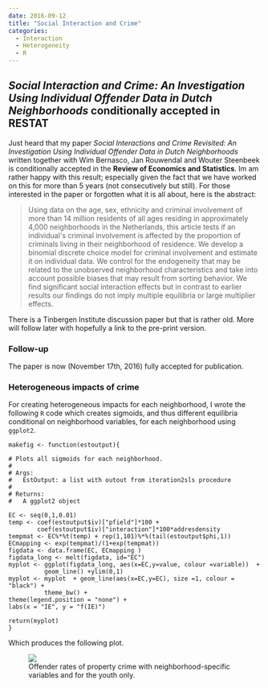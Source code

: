 ```yaml
---
date: 2016-09-12
title: "Social Interaction and Crime"
categories:
  - Interaction
  - Heterogeneity
  - R
---
```


## *Social Interaction and Crime: An Investigation Using Individual Offender Data in Dutch Neighborhoods* conditionally accepted in RESTAT

Just heard that my paper *Social Interactions and Crime Revisited: An Investigation Using Individual Offender Data in Dutch Neighborhoods* written together with Wim Bernasco, Jan Rouwendal and Wouter Steenbeek is conditionally accepted in the **Review of Economics and Statistics**. Im am rather happy with this result; especially given the fact that we have worked on this for more than 5 years (not consecutively but still). For those interested in the paper or forgotten what it is all about, here is the abstract:

>Using data on the age, sex, ethnicity and criminal involvement of more than 14 million residents of all ages residing in approximately 4,000 neighborhoods in the Netherlands, this article tests if an individual's criminal involvement is affected by the proportion of criminals living in their neighborhood of residence. We develop a binomial discrete choice model for criminal involvement and estimate it on individual data. We control for the endogeneity that may be related to the unobserved neighborhood characteristics and take into account possible biases that may result from sorting behavior. We find significant social interaction effects but in contrast to earlier results our findings do not imply multiple equilibria or large multiplier effects.

There is a Tinbergen Institute discussion paper but that is rather old. More will follow later with hopefully a link to the pre-print version.

### Follow-up

The paper is now (November 17th, 2016) fully accepted for publication.

### Heterogeneous impacts of crime

For creating heterogeneous impacts for each neighborhood, I wrote the
following `R` code which creates sigmoids, and thus different
equilibria conditional on neighborhood variables, for each neighborhood using
`ggplot2`. 


    makefig <- function(estoutput){

    # Plots all sigmoids for each neighborhood.
    #
    # Args:
    #   EstOutput: a list with outout from iteration2sls procedure
    #
    # Returns:
    #   A ggplot2 object

    EC <- seq(0,1,0.01)
    temp <- coef(estoutput$iv)["pfield"]*100 +
            coef(estoutput$iv)["interaction"]*100*addresdensity
    tempmat <- EC%*%t(temp) + rep(1,101)%*%(tail(estoutput$phi,1))
    ECmapping <- exp(tempmat)/(1+exp(tempmat))
    figdata <- data.frame(EC, ECmapping )
    figdata_long <- melt(figdata, id="EC")
    myplot <- ggplot(figdata_long, aes(x=EC,y=value, colour =variable))  +
              geom_line() +ylim(0,1)
    myplot <- myplot  + geom_line(aes(x=EC,y=EC), size =1, colour = "black") +
              theme_bw() +
    theme(legend.position = "none") + 
    labs(x = "IE", y = "f(IE)")

    return(myplot)
    }


Which produces the following plot. 

<figure>
  <a href="/img/equilibriaPropertyYoungNeigh.png"><img src="/img/equilibriaPropertyYoungNeigh.png"></a>
  <figcaption>Offender rates of property crime with
  neighborhood-specific variables and for the youth only.</figcaption>
</figure>
